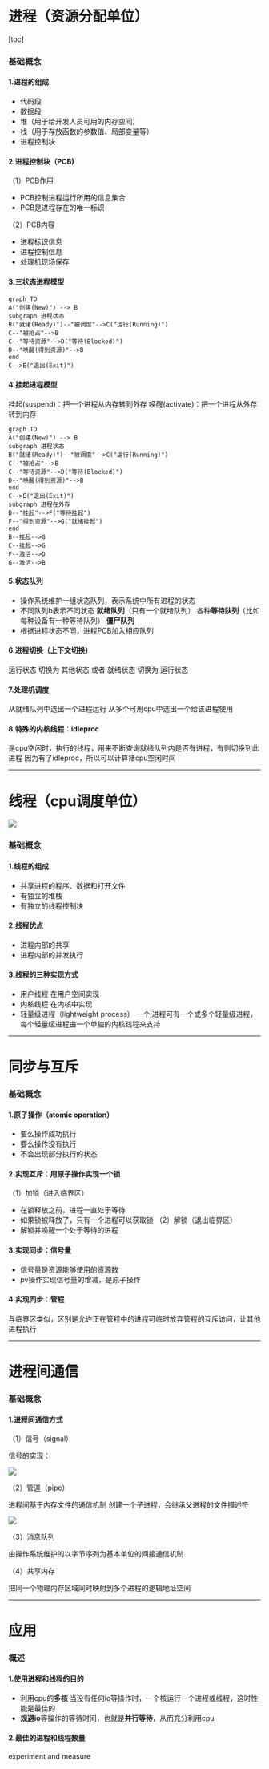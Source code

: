 # 进程（资源分配单位）
[toc]
### 基础概念
#### 1.进程的组成
* 代码段
* 数据段
* 堆（用于给开发人员可用的内存空间）
* 栈（用于存放函数的参数值、局部变量等）
* 进程控制块
#### 2.进程控制块（PCB)
（1）PCB作用
* PCB控制进程运行所用的信息集合
* PCB是进程存在的唯一标识

（2）PCB内容
* 进程标识信息
* 进程控制信息
* 处理机现场保存

#### 3.三状态进程模型
```mermaid
graph TD
A("创建(New)") --> B
subgraph 进程状态
B("就绪(Ready)")--"被调度"-->C("运行(Running)")
C--"被抢占"-->B
C--"等待资源"-->D("等待(Blocked)")
D--"唤醒(得到资源)"-->B
end
C-->E("退出(Exit)")
```
#### 4.挂起进程模型
挂起(suspend)：把一个进程从内存转到外存
唤醒(activate)：把一个进程从外存转到内存

```mermaid
graph TD
A("创建(New)") --> B
subgraph 进程状态
B("就绪(Ready)")--"被调度"-->C("运行(Running)")
C--"被抢占"-->B
C--"等待资源"-->D("等待(Blocked)")
D--"唤醒(得到资源)"-->B
end
C-->E("退出(Exit)")
subgraph 进程在外存
D--"挂起"-->F("等待挂起")
F--"得到资源"-->G("就绪挂起")
end
B--挂起-->G
C--挂起-->G
F--激活-->D
G--激活-->B
```
#### 5.状态队列
* 操作系统维护一组状态队列，表示系统中所有进程的状态
* 不同队列b表示不同状态
**就绪队列**（只有一个就绪队列）
各种**等待队列**（比如每种设备有一种等待队列）
**僵尸队列**
* 根据进程状态不同，进程PCB加入相应队列
#### 6.进程切换（上下文切换）
运行状态 切换为 其他状态
或者 就绪状态 切换为 运行状态
#### 7.处理机调度
从就绪队列中选出一个进程运行
从多个可用cpu中选出一个给该进程使用
#### 8.特殊的内核线程：idleproc
是cpu空闲时，执行的线程，用来不断查询就绪队列内是否有进程，有则切换到此进程
因为有了idleproc，所以可以计算褚cpu空闲时间
***
# 线程（cpu调度单位）
![](./imgs/process_and_threads_03.png)
### 基础概念
#### 1.线程的组成
* 共享进程的程序、数据和打开文件
* 有独立的堆栈
* 有独立的线程控制块
#### 2.线程优点
* 进程内部的共享
* 进程内部的并发执行
#### 3.线程的三种实现方式
* 用户线程
在用户空间实现
* 内核线程
在内核中实现
* 轻量级进程（lightweight process）
一个j进程可有一个或多个轻量级进程，每个轻量级进程由一个单独的内核线程来支持
***
# 同步与互斥
### 基础概念
#### 1.原子操作（atomic operation）
* 要么操作成功执行
* 要么操作没有执行
* 不会出现部分执行的状态
#### 2.实现互斥：用原子操作实现一个锁
（1）加锁（进入临界区）
* 在锁释放之前，进程一直处于等待
* 如果锁被释放了，只有一个进程可以获取锁
（2）解锁（退出临界区）
* 解锁并唤醒一个处于等待的进程
####  3.实现同步：信号量
*  信号量是资源能够使用的资源数
* pv操作实现信号量的增减，是原子操作
#### 4.实现同步：管程
与临界区类似，区别是允许正在管程中的进程可临时放弃管程的互斥访问，让其他进程执行
***
# 进程间通信
### 基础概念
#### 1.进程间通信方式
（1）信号（signal）

信号的实现：

![](./imgs/process_and_threads_01.png)

（2）管道（pipe）

进程间基于内存文件的通信机制
创建一个子进程，会继承父进程的文件描述符

![](./imgs/process_and_threads_02.png)

（3）消息队列

由操作系统维护的以字节序列为基本单位的间接通信机制

（4）共享内存

把同一个物理内存区域同时映射到多个进程的逻辑地址空间

***
# 应用
### 概述

#### 1.使用进程和线程的目的
* 利用cpu的**多核**
当没有任何io等操作时，一个核运行一个进程或线程，这时性能是最佳的
* **规避io**等操作的等待时间，也就是**并行等待**，从而充分利用cpu

#### 2.最佳的进程和线程数量
experiment and measure
